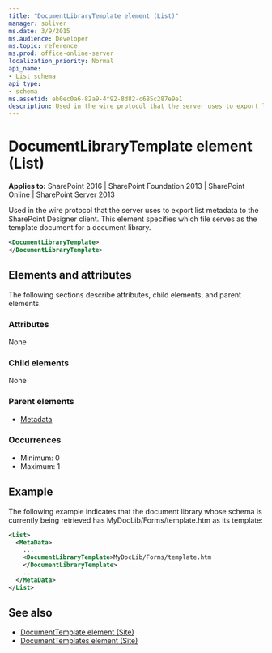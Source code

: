 ```yaml
---
title: "DocumentLibraryTemplate element (List)"
manager: soliver
ms.date: 3/9/2015
ms.audience: Developer
ms.topic: reference
ms.prod: office-online-server
localization_priority: Normal
api_name:
- List schema
api_type:
- schema
ms.assetid: eb0ec0a6-82a9-4f92-8d82-c685c287e9e1
description: Used in the wire protocol that the server uses to export list metadata to the SharePoint Designer client. This element specifies which file serves as the template document for a document library. 
---
```


# DocumentLibraryTemplate element (List)

**Applies to:** SharePoint 2016 | SharePoint Foundation 2013 | SharePoint Online | SharePoint Server 2013
  
Used in the wire protocol that the server uses to export list metadata to the SharePoint Designer client. This element specifies which file serves as the template document for a document library. 
  
```XML
<DocumentLibraryTemplate>
</DocumentLibraryTemplate>
```

## Elements and attributes

The following sections describe attributes, child elements, and parent elements.

### Attributes

None
   
### Child elements

None
   
### Parent elements

- [Metadata](metadata-element-list.md)
   
### Occurrences

- Minimum: 0
- Maximum: 1 
   
## Example

The following example indicates that the document library whose schema is currently being retrieved has MyDocLib/Forms/template.htm as its template:
  
```XML
<List>
  <MetaData>
    ...
    <DocumentLibraryTemplate>MyDocLib/Forms/template.htm
    </DocumentLibraryTemplate>
    ...
  </MetaData>
</List>
```

## See also

- [DocumentTemplate element (Site)](documenttemplate-element-site.md)
- [DocumentTemplates element (Site)](documenttemplates-element-site.md)

   
<br/> 

